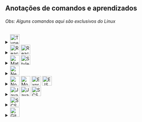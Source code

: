 ## Anotações de comandos e aprendizados

###### Obs: Alguns comandos aqui são exclusivos do Linux

<details><summary><a href="#"><img src="https://img.shields.io/badge/typescript-%23007ACC.svg?style=for-the-badge&logo=typescript&logoColor=white" alt="TypeScript" style="height: 30px;"></a></summary>
<br />

- Anotações

</details>

<details><summary><a href="#"><img src="https://img.shields.io/badge/React-08081d.svg?style=for-the-badge&logo=react&logoColor=%2361DAFB" alt="React" style="height: 30px;"></a> <a href="#"><img src="https://img.shields.io/badge/React_Router-CA4245?style=for-the-badge&logo=react-router&logoColor=white" alt="React Router" style="height: 30px;"></a></summary>
<br />

- No React para iniciar um projeto é `npx create-react-app nome-do-projeto`
- Um **component** React é uma função Javascript que retorna HTML (JSX)
  - Pra vias de organização, **component** é somente algo que recebe uma informação e exibe na tela. Não é algo que gerencia um determinado estado da minha aplicação.
  - Uma organização comum de pastas: `components` `pages` `partials` `templates`
- Componentes React são em UpperCase. Estrutura básica de um component React:

  ```Javascript
  import React from 'react' // importando o React, ele é uma lib, não framework

  // A função com o nome do arquivo, retornando HTML
  function App() {
    return (
    <div>
      <h1>Hello World</h1>
    </div>
    )
  }

  export default App // habilitando para importação
  ```

- Depois só importar e usar o component como tag: `<App />`
  - Se esse component for ter filhos, colocar assim: `<App> Conteúdo </App>`
- No retorno sempre tem que ter um elemento pai. Se não tem pai, pode usar o React fragment: `<></>`
- Com **props** é possível passar propriedades personalizadas, por parâmetros de função nas tags HTML pro JSX.
  - É preciso desestruturar porque ele vem como um objeto no parâmetro da função
  - Se quiser pegar o filho de um component, no _props_ tem a propriedade `children`
- Comandos como o `innerHTML` não funcionam, porque o JSX retorna um objeto JS, não HTML. Nesse caso tem que usar o `appendChild()`
- O React não renderiza na página o código HTML, já que ele está em JSX. Isso prejudica o SEO do site, o Google não vai achar nada. Pra isso serve o framework NextJS, que é um framework para React, para fazer a renderização estática e pelo lado do servidor.
- O `class` do HTML, no JSX é `className`
- O _css_ tem que ser um arquivo pra cada component, e também em UpperCase
- Quando está usando o `export const` (não o `export default`) na hora do _import_ tem que ser entre `{}`
- **useState**: quando você quer alterar o estado (_state_) de um component, precisa utilizar o useState.
  1. Importe ele junto com o React `{ useState }`
  2. `const [initialValue, setNewValue] = useState(estado inicial)` o primeiro parâmetro é a variável de valor inicial, que será utilizada como estado inicial no começo da aplicação. O segundo parâmetro é a variável do novo valor/estado, que vai fazer as atualizações. (Ambas variáveis são `const`). Dentro do `useState()` fica o valor inicial, que vai entrar no `initialValue`.
  3. Dentro do `handler` ou `listener` você coloca o `setNewValue(newValue)`. A variável `newValue` é só pra legebilidade, você poderia colocar o nome valor, ou a lógica diretamente aí.
- **useEffect**:

  - Recebe dois parâmetros. No exemplo de código, toda vez que a variável `count` tem o _state_ alterado, executa o `useEffect` que altera o `title` da página pro `count`.
  - **Obs**: o `useEffect` tem um `return` opcional. Ele serve pra dizer o que fazer quando o _component_ for "desmontado", quando ele deixar de existir

  1. Uma função de callback que executa o que você quer
  2. Um array de depedências. Se estiver vazio, então só executa uma vez. Se tiver uma variável, executa toda vez que a depência é alterada. Por ser um array, pode colocar múltiplas dependências.

  ```Javascript
  useEffect(() => {
    document.title = count

    return () => document.title = 'React App'
  }, [count])
  ```

- **React Router** é uma biblioteca que cuida das rotas/navegação, em aplicações React. Instalação `npm install react-router-dom`. Estrutura básica da declaração das rotas:

  ```Javascript
  // importando os component necessários
  import { BrowserRouter as Router, Route, Switch } from 'react-router-dom'

  <Router>
    <Switch>
      <Route exact path="/">
        <Home />
      </Route>
      <Route exact path="/about">
        <About />
      </Route>
      <Route exact path="/contact">
        <Contact />
      </Route>
    </Switch>
  </Router>
  ```

  - Tem que colocar duas configurações no index.html: `<meta name="viewport" content="initial-scale=1, width=device-width" />` e `<link rel="stylesheet" href="https://fonts.googleapis.com/css?family=Roboto:300,400,500,700&display=swap" />`
  - Na página onde ficará o menu de navegação:

  ```Javascript
  // importando os componentes necessários
  import { Link } from 'react-router-dom'

  <ul>
  // Repare que não se usa "a href" e sim "Link to"
    <li><Link to="/">Home</Link></li>
    <li><Link to="/users">Usuários</Link></li>
  </ul>
  ```

  - **Obs:** uma coisa bem legal é que o component **Link to** não vai até o servidor buscar a página, tanto que a página nem recarrega. É como se ele "escondesse" a página atual, e mostrasse a nova. Ao contrário do `a href` que manda a requisição pro server e retorna pro client. Com o **`Link to`** tudo acontecesse do lado do próprio client.
    E se você estpa se perguntando "mas as rotas não são feitas no backend com o **Node**?" Primeiro que se não tiver back, isso já nem importa. Segundo que no caso da estrutura de nossos projetos, sempre faremos a **API-Restful** separada do front, fazendo requisições pelo frontend da aplicação. Então nesse caso as rotas podem perfeitamente serem feitas no frontend, mesmo existindo backend.

- Uma lib para upload de images/arquivos (no front) muito usada é a [React Dropzone](https://react-dropzone.js.org/)
  - Para instalar `npm i --save react-dropzone`. Importando o **hook** `import { useDropzone } from 'react-dropzone'`
  ```Javascript
  const [files, setFiles] = usestate([])

  const { getRootProps, getInputProps } = useDropzone({
    accept: 'image/*', // tipo de arquivo permitido e extensões
    onDrop: (acceptedFile) => {
      const newFiles = acceptedFile.map(file => {
        return Object.assign(file, {
          preview: URL.createObjectURL(file) // criando link pro preview dos files
        })
      })
  
      setFiles([ // adiciona as imagens já existentes no objeto com as novas
      ...files,
      ...newFiles,
      ])
   
    }
  
  })
  ```
  - Depois vai no box/div que vai aceitar a **dropzone** e insira um objeto com um array de props (para a lib fazer o controle). Ex: 
  ```HTML
  <Box className={classes.dropzone} {...getRootProps () }>
    <input {...getInputProps()} />
  </Box>
  ```
  - Para fazer uma feature de **remover imagem**, coloque um handle no botão/icone, levando como parâmetro o `file.name`:
  ```Javascript
  const handleRemoveFile = fileName {
    const newFileState = files.filter(file => file.name !== fileName)
    setFiles(newFileState)
  }
  ```
- Uma lib para carrossel de imagens muito utilizada é a [React MUI Carousel](https://www.npmjs.com/package/react-material-ui-carousel)
  - Para instalar `npm install react-material-ui-carousel --save`
    - Ela depende das libs `@mui/material` `@mui/icons-material` `@mui/styles`
  - Import `import Carousel from 'react-material-ui-carousel'`
  - O uso é bem fácil, a documentação é ótima e tranquila
</details>

<details><summary><a href="#"><img src="https://img.shields.io/badge/Material.UI-%230081CB.svg?style=for-the-badge&logo=mui&logoColor=white" alt="Material UI" style="height: 30px;"></a> <a href="#"><img src="https://img.shields.io/badge/styled--components-DB7093?style=for-the-badge&logo=styled-components&logoColor=white" alt="Styled Components" style="height: 30px;">
</a></summary><br />

  - **Material.UI** é uma biblioteca com components prontos e estilizados, para aplicações React, baseado no tema _Material_ da _Google_. Link: [mui.com/pt/components/](https://mui.com/pt/components/)
  - Instalação `npm install @mui/material @mui/icons-material @mui/styles @emotion/react @emotion/styled`
  - A biblioteca `icons-material` não permite desestruturação
- **Estudar bastante as props de cada component**
- **useStyles**: para aplicar CSS dentro do JS 🤯🤯🤯 Se o CSS for grande, normalmente se cria uma **pasta** pra cada component que será estilizado, com um arquivo pro component e outro pro estilo dele, ex: `Header/Header.js` e `Header/Header.style.js`

  - No arquivo do **component style**:

  ```Javascript
  import { makeStyles } from '@mui/styles'

  const useStyles = makeStyles(() => ({
    // declarando os filhos como objetos vazios no começo
    span: {}, 
    word1: {},
    word2: {},

    phrase: {
      fontWeight: 'bold', // se a propriedade CSS tive traço - colocar em camelCase

      '&:hover': { // bem parecido com o SCSS, mas com aspas
        color: 'green'
      },

      '& span': { // como é um elemento, não precisa do cifrão $
        color: 'blue'
      },

      '& $word2': { // como é uma classe, precisa do cifrão $
        color: 'red'
      },

      '&:hover $word1, &:hover $word2': { // aplicando pra múltiplos elementos
        color: 'yellow'
      }
    }
  }))

  export default useStyles
  ```

  - No arquivo do component:

  ```Javascript
  import useStyles from './Header.style'

  const Header = () => {
    const classes = useStyles()

    return (
      // e dentro do componente colocar "className={classes.title}"
    )
  }
  ```

- Quando for colocar seletores como o `hover` ou outros, podefazer igual no **SCSS**, só que tem que colocar entre aspas
  - E no caso de elementos filhos além das aspas, tem que declarar o filho como um objeto vazio **{}** no começo do **useStyles**, e se for uma classe tem que colocar um cifrão **$** antes do nome da classe, se não ele vai achar que é um elemento.
- Em alguns components, tipo o **Grid** ou **Container**, etc, você pode usar como **props** propriedades de responsividade de forma bem simples:
  - **XS**: extra small (até 576px)
  - **SM**: small (até 768px)
  - **MD**: medium (até 992px)
  - **LG**: large (até 1200px)
  - **XL**: extra large (até 1400px)
  - **XXL**: extra extra large (maior que 1400px)
- No **Grid** você consegue passar também propriedades de **flex** como **props**
- Para fazer o **`@media query`** (responsividade), tem o `theme.breakpoints` no hook **useStyles**. **Obs:** tem que colocar em ordem por tamanho do maior pro menor, se não vai bugar. Um exemplo de uso:
  ```Javascript
  import { makeStyles } from '@mui/styles'

  const useStyles = makeStyles((theme) => ({ // pegando o theme
    cards: {
      display: 'grid',
      gridTemplateColumns: '1fr 1fr 1fr',
      gap: 30
    },

    [theme.breakpoints.down(1100)] : { // pode colocar um número se não quiser usar as props de medida
      cards: {
        gridTemplateColumns: '1fr 1fr',
      } 
    },

    [theme.breakpoints.down('xs')] : {
      cards: {
        gridTemplateColumns: '1fr',
      } 
    }
    
  }))

  export default useStyles
  ```
  - Para fazer o `@media query` na **prop sx**é bem parecido com o CSS normal: 
  ```Javascript
  <Container
    sx={{
      width: '50%',

      '@media screen and (max-width: 768px)': {
        width: '90%',
      },

    }}
  /> 
  ```
  - Lembrando que um dos princípios no React é a **modularização**, então não é uma boa ideia fazer um arquivo style JS com a responsividade de toda aplicação
- É uma **boa prática** organizar o código na seguinte ordem: definições de hooks, depois states, e por fim os Handle.
- Quando está colocando o `color` nas props de Typography, tem que ser `textPrimary` ao invés de `primary`
- **CSS module**: uma maneira alternativa de fazer o CSS no React. Basicamente todo arquivo de CSS terá um `.module` antes de `.css` e no arquivo JS o import será assim: `import style from './Algo.module.css'`. E na hora de definir o _className_ será um objeto: `className={style.classe}`
- **Styled Components**: traduzindo **Componentes estilizados**. É simplesmente isso hahahaha Você faz o CSS dentro do JS, no mesmo arquivo do component. 
  - Para aplicações **React**: rodar no terminal `npm install --save styled-components`. 
  - Para aplicações **Next:** em aplicações Next para que ocorra de fato o SSR, você tem que criar o projeto com todas configs necessárias: `npx create-next-app --example with-styled-components my-app`
    - Ele vai trazer todas configs necessárias, pois sem elas sua aplicação vai trazer do server a página sem estilos e só vai estilizar quando estiver no lado do client, perdendo todo sentido do SSR do Next. 
  - No arquivo do component você importa assim `import styled from 'styled-components'`. 
  - Depois cria uma `const` com o nome do componente que será estilizado (components sempre em letra maiúscula), ex abaixo, e usa o componente normalmentecomo tag, podendo abrir, passar props, usar propriedades do próprio elemento HTML, etc.

  ```Javascript
  const Square = styled.div`
    width: 200px;
    height: 200px;
    background-color: violet;
  `

  <Square>
    <span>teste</span>
  </Square>
  ```
  - Se quiser importar alguma config do theme em alguma propriedade CSS, puxa assim `${props => props.theme.colors.primary}`

</details>
  
<details><summary><a href="#"><img src="https://img.shields.io/badge/Next-black?style=for-the-badge&logo=next.js&logoColor=white" alt="Next" style="height: 30px;"></a></summary>
<br />

- No Next para iniciar um projeto é `npx create-next-app nome-do-projeto`
- Ele fazer o SSR (server side rendering - renderização do lado do servidor). Lembra que no React a indexação fica prejudicada porque ele não renderiza todo HTML pro client? O Next resolve isso!
- Todos componentes, páginas, partials , templates, que fizer no Next continuam sendo feitos em React.
- O Next faz sozinho o **sistema de rotas** \*-\* Ele aproveita a pasta **pages** e roteia os arquivos pelos nomes.
  - Se você quiser fazer subníveis, é só criar uma pasta com o nome da página de nível 1 e um arquivo `index.js` pra página. Aí a página de nível 2 ao lado, mas com o nome da página correspondente. Ex: `products/index.js` e `products/glasses.js`
  - No componente que terá os links você tem que usar o componente próprio do Next para links:
    - Importando: `import Link from 'next/link'`
    - Usando: `<Link href="/products"> <a> Todos produtos </a> </Link>` ou `<Link href="/products/glasses"> <a>Óculos </a> </Link>`
      - Caso você não queria usar um `<a>` como link e sim outro elemento tipo um botão, ou até um component do MUI, tem que colocar a prop **`passHref`** dentro do `<Link>`. Ex: `<Link href="/login" passHref> <Button> Login </Button> </Link>`
  - O título dos arquivos tem que ser tudo minúsculo
- **Rotas dinâmicas:** se você colocar o nome do arquivo entre `[ ]` você pode usar o hook **useRouter** que permite a url receber uma query diferente do nome dela. Continuando do exemplo acima, a página de _óculos_ além de receber na url _glasses_, pode receber um **id** tipo 13579, ficando `localhost/products/13579`. Isso vindo numa estrutura **chave: [valor]**, ex `glasses: ['glasses']`. Para habilitar você roda `import { useRouter } from 'next/router'`, depois para acessar `router.query.glasses`.
  - Também é possível habilitar para receber depois da barra, fazendo um **spread** no nome do arquivo, no começo, dentro do `[ ]`. Ficaria `localhost/products/glasses/13579`
- Você pode customizar o arquivo **`_app.js`**, se quiser adicionar um Template Global por exemplo, ou components globais (um menu por exemplo). Também dá pra customizar o arquivo **`_document.js`**, adicionando coias que faltam no html, por exemplo tags na _Head_, tags de _meta_, tags de _script_, etc.
- Na pasta **`src`** colocaremos: *theme*, *components*, *contexts*, *utils/helpers*, *templates*, *controllers*, *models*, etc.
- O Next.js pode servir arquivos estáticos, como imagens, na pasta **public** no diretório raiz. Arquivos dentro de *public* podem ser referenciados pelo seu código a partir da URL base (/). Por exemplo, se você adicionar uma imagem a `public/logo.png`, o código a seguir acessará a imagem `<Image src="/logo.png" alt="logo" width="64" height="64" />`

</details>

<details><summary><a href="#"><img src="https://img.shields.io/badge/Node-1c562b?style=for-the-badge&logo=node.js&logoColor=white" alt="Node" style="height: 30px;"></a> <a href="#"><img src="https://img.shields.io/badge/MongoDB-%23107C10.svg?style=for-the-badge&logo=mongodb&logoColor=white" alt="MongoDB" style="height: 30px;"></a> <a href="#"><img src="https://img.shields.io/badge/Express-000000.svg?style=for-the-badge&logo=express&logoColor=whit" alt="Express" style="height: 30px;"></a> <a href="#"><img src="https://img.shields.io/badge/<‰%20EJS-a91e50.svg?style=for-the-badge&logoColor=white" alt="EJS" style="height: 30px;"></a></summary>
<br />

- **Instalação** do NodeJS. Primeiro verifique se você possui o **[curl](https://curl.se/)** instalado rodando no terminal o comando: `curl --version`
  - Caso ele retorne a versão, pode pular para o próximo passo. 
  - Caso não, basta rodar o comando: `sudo apt install curl`
  - Usando NodeSource:
    - Com o **curl** instalado, execute o comando de instalação da versão LTS mais recente disponível: `curl -fsSL https://deb.nodesource.com/setup_lts.x | sudo -E bash -
sudo apt-get install -y nodejs`
  - Usando NVM:
    - Com o **curl** instalado, execute o comando `curl -o- https://raw.githubusercontent.com/nvm-sh/nvm/v0.39.1/install.sh | bash`
    - `source ~/.profile`
    - Mostrar todas as versões disponíveis: `nvm ls-remote`
    - Por motivos de estabilidade baixe a versão LTS mais atual: `nvm install --lts`
  - Feche o terminal e abra novamente para as alterações fazerem efeito.      
  - Para verificar se o **Node** e **NPM** estão instalados rode `node -v` e `npm -v`
- `npm init -y` pra iniciar um projeto
- `npm i {package}` pra baixar um pacote, exemplo o _Express_ `npm i express`
  - Se passar no final o parâmetro `-D` você está dizendo pro npm que essa depedência não é crucial, a aplicação funciona sem ela, é só pra fim de **desenvolvimento**.
- Sempre colocar no arquivo _.gitignore_ a pasta _node_modules_
- `npm uninstall {package}` pra deletar um pacote
- Quando você clonar um repositório, para que todos pacotes do NodeJS funcione, rode no terminal `npm i`
- Use o _Nodemon_ pra não precisar toda hora atualizar o server manualmente.
  - Instalando `npm i nodemon -D`, já que é só pra fim de nos ajudar no desenvolvimento.
  - No package.json em _main_ aponte pro arquivo do servidor; e em _scripts_, adicione `"dev": "nodemon ."`
  - No terminal rode `npm run dev` (dev se refere ao script adicione alteriormente).
- `require` pra importar uma função de outro arquivo (o qual precisa do `module.exports = {função}`)
  - Se for passar mais de uma função, melhor criar um objeto com várias funções
- `ctrl + c` pra parar o servidor
- Com **ExpressJS** você escreve menos código do que com NodeJS puro, é mais enxuto e escalável
- Nem sempre sabemos em que porta a aplicação está rodando, então guardamos numa constante a porta, indepedente de qual seja: `const port = process.env.PORT || 8080`
- O Express/Node é meio burrinho praa char o caminho de um diretório, então você precisa utiliza a lib _path_
- Por padrão **forms** utilizam o método Get.

  - O atributo _name_ no **form** é o que dá nome as propriedades usadas na requisição
    <br />

- **Arquitetura de Projeto**: cada arquivo/pasta tem que ter seu papel bem definido. Isso ajuda a não ficar com arquivos com centenas ou milhares de linhas, também economiza tempo quando for fazer manutenção, por já saber onde cada coisa está. Deixar tudo separadinho, de acordo com sua "responsabilidade": rotas, models, views, controllers, etc.
- Padrão **MVC** (model - dados, view - visualização, controller - gerenciador dos dados)
- É uma convenção ter uma pasta public, para imagens, styles, scripts front, etc, coisas que podem ser públicas e que _não vão mudar com muita frequência_.
- EJS é uma engine de visualização, com ele conseguimos de uma maneira fácil e simples transportar dados do back-end para o front-end, basicamente conseguimos utilizar códigos em javascript no html de nossas páginas.
- `<%- include('{partial}') %>` pra inserir uma partial `<% {código} %>` pra inserir código `<%= {variável} %>` pra inserir um valor
  - Esse valor antes tem que ser enviado pela rota dentro do render
  - Se esse valor o JS tiver HTML dentro, você precisa fechar o EJS antes de começar o HTML, e abrir de novo quando começar o JS de novo
- Para tornar um parâmetro opcional na rota coloque `?`, exemplo: `router.get('/products/:id?', ProductsController.get)`. - Nesse tipo de parâmetro se usa o `req.params` - Na QueryString `?id=123` se usa o `req.query` no GET - No POST se usa o `req.body`
  <br />

- API - Restful

  - O **Server API** fica responsável apenas por fornecer dados (em JSON) quando o usuário fazer a requisição, não em entregar os arquivos static, que já são entregues no começo (HTML, CSS e Javascript)
    - O Servidor se torna mais independente, você pode ter quantas aplicações client quiser se conectando com o servdiro.
  - **Rest** é um padrão de comunicação, pois ambas aplicações utilizando o server precisam falar a mesma língua
    1. **Client- Server**: client side e server side totalmente independentes
    2. **Stateless**: cada requisição que o client fizer pro server, tem que conter todas informações/recursos necessários para que o servidor entenda e consiga entregar a resposta.
    3. **Cacheable**: cada requisição que o client fizer, o server tem que ser explícito e responder se ele pode ou não cachear aquela informação (guardar no cache a informação)
    4. **Layered System**: sistema de camadas. Temos que ter endpoints (rotas) para se comunicar com o server. Garante também que o usuário não precise entender o quão complexo foi para que a requisição fosse atendida.
  - **Restful** é a aplicação completa de todos padrões Rest.
  - **Verbos HTTP** (métodos):
    1. **GET**: obter dados
    2. **POST**: enviar dados (visão do client) | receber dados (visão do server)
    3. **PUT**: atualizar dados
    4. **DELETE**: remover dados
  - **CORS**: é o mecanismo que gerencia se outros domínios, fora do domínio ao qual pertence o recurso (ex: API), podem fazer requisições.

    - `app.use(cors())` habilita pra qualquer domínio (tipo API's públicas)
    - Pra habilitar um domínio específico `app.use(cors({origin: 'http://127.0.0.1:5500'}))`
    - Mas se quiser vários em específico é assim:

      ```javascript
      const allowedOrigins = ['http://127.0.0.1:5500', 'http://localhost:5500']

      app.use(
        cors({
          origin: function (origin, callback) {
            let allowed = true

            // permitir requests sem origem (tipo mobile apps e curl)
            if (!origin) allowed = true

            if (!allowedOrigins.includes(origin)) allowed = false

            callback(null, allowed)
          },
        })
      )
      ```

</details>

<details><summary><a href="#"><img src="https://img.shields.io/badge/JavaScript-29334C.svg?style=for-the-badge&logo=javascript&logoColor=%23F7DF1E" alt="Javascript" style="height: 30px;"></a> <a href="#"><img src="https://img.shields.io/badge/CSS-%231572B6.svg?style=for-the-badge&logo=css3&logoColor=white" alt="JavasCSScript" style="height: 30px;"></a> <a href="#"><img src="https://img.shields.io/badge/SCSS-f6538c.svg?style=for-the-badge&logo=SASS&logoColor=white" alt="SCSS" style="height: 30px;"></a></summary>
<br />

- Javascript:

  - `document.querySelector('ELEMENTO/ID/CLASS')` para elementos individuais
  - `document.querySelectorAll('ELEMENTO/ID/CLASS')` para elementos múltiplos
    - Usar o `foreach` quando for iterar
  - Pra capturar eventos `addEventListener('click', () => { COMANDOS })`
    - Outros eventos comuns: `mousemove`, `mouseout`, `mouseenter`, `mouseleave`
  - Para alterar uma classe `ELEMENTO.classList.contains('CLASS') ? ELEMENTO.classList.remove('CLASS') : ELEMENTO.classList.add('CLASS')`
  - Usar `$` nas variáveis que "puxam" HTML
  - Sempre que possível colocar `const` ao invés de `let`
  - Checar o _false_ primeiro no condicional
  - Funcionamento de um **foreach**:

  ```
  ELEMENTOS.forEach((e, index) =>
    e.innerHTML = `Número ${index+1}`
  )
  ```

  - Checar o _false_ primeiro no condicional
  - **this** pro primeiro escopo anterior, mais que isso tem que dar a volta
  - Onde tem **await** tem **async**. E quando usar uma função que tem async/await, tem que transformar o código que está chamando também em **await** **async**

- CSS:
  - Parentescos:
    - **`>`** diz que a regra tem que ser aplicada somente aos filhos da classe
    - **`+`** aplica a regra pro primeiro irmão direto
    - **`~`** aplica a regra pra todos irmãos diretos
  - Quando usar o `display: inline-block;`? quando precisa que fique na mesma (igual o inline) mas precisa acessar as propriedades height e width
  - `position: absolute;` é relativo ao body, se quiser que ele seja relativo ao pai, tem que colocar `position: relative;` no pai dele
  - `:root` é normalmente usado para se guardar variáveis
  - Variáveis são declaradas assim `--variavel-etc: #fff;` e usadas assim `color: var(--variavel-etc);`
    - Alguns padrões: `--color/background/font-primary` `--color/background/font-secondary`
  - `*` aplicador universal, aplica as propriedades em tudo que conseguir
    - Alguns padrões: `box-sizing: border-box;`, `margin: 0;`, `padding: 0;`, `font-family: sans-serif;`
  - `box-sizing: border-box;` significa que todas box não vão extrapolar o box-model ![Box Model](./img/box-model.png)
  - Para importar um arquivo, fonte, etc `@import url('inserir aqui');`
  - [CSS Gradient](https://cssgradient.io/)
  - Efeitos de "sumir":
    - `display: none;` faz o elemento desaparecer e desocupa o espaço dele
    - `visibility: hidden;` faz o elemento desaparecer e mantêm o espaço dele
    - `opacity: 0;` faz o elemento ficar transparente e mantêm o espaço dele
  - Aquele **menu hambúrguer** é "empurrado" atráves do **position** ou **margin**. Não se usa muito `display: block` porque esse não permite efeito de transition, fica "seco"
    - Também se usa `overflow-x: hidden;` pra esconder esse menu que está "empurrado"
  - `transition: all 300ms ease;` `transition: background-color 300ms ease;`
  - Criar animação exemplo:
  ```
  @keyframes animação {
    0% {
      transform: rotateX(0deg);
    }
    100% {
      transform: rotateX(-90deg);
    }
  }
  ```
  - Usar a animação `animation: animação 300ms ease`
  - Pra adicionar conteúdo em um elemento através do css `content: '';`
  - Responsividade exemplo
  ```
  @media (max-width: 550px) {
    .gallery.active div {
      width: 90%;
    }
    .seasons button {
      margin: 5px 10px;
    }
  }
  ```
  - O Flex é aplicado na box pai ![Flex](./img/flex.png)
  - [Flexbox Froggy](https://flexboxfroggy.com/)
  - [Flexbox Defense](http://www.flexboxdefense.com/)
  - `align-items:` alinha na vertical. Só funciona com o `flex-direction: row;` que é o padrão do direction
  - Quando o flex direction é `column`, o _justify-content_ muda para a vertical e o _align-items_ para a horizontal
  - Para alinhar um elemento individual em uma ordem específica na horizontal, use a propriedade `order`. Por padrão começa em zero e também aceita negativo
    - Na vertical use o `align-self`, lembrando da regra do _flex-direction_
  - `align-content:` alinha quando você tem o wrap, lembrando da regra do _flex-direction_

</details>

<details><summary><a href="#"><img src="https://img.shields.io/badge/VS%20Code-0078d7.svg?style=for-the-badge&logo=visual-studio-code&logoColor=white" alt="SCSS" style="height: 30px;"></a></summary>
<br />
  
  - Para instalar a fonte FiraCode, no terminal rode: `sudo apt update && sudo apt install fonts-firacode`
  - Extensões usadas no momento: 
    - vscode-styled-components
    - prettier
    - material icon theme
    - markdown preview enhanced
    - live server
    - live sass compiler Glenn
    - ESLint
    - Ayu theme
    - auto rename tag
  
```json
{
  "workbench.iconTheme": "material-icon-theme",
  "workbench.colorTheme": "Ayu Dark Bordered",
  "editor.fontFamily": "Fira Code",
  "editor.fontSize": 14,
  "editor.fontLigatures": true,
  "window.zoomLevel": 1,
  "editor.bracketPairColorization.enabled": true,
  "editor.guides.bracketPairs": true,
  "editor.guides.bracketPairsHorizontal": true,
  "editor.guides.highlightActiveBracketPair": true,
  "workbench.colorCustomizations": {
    "editorBracketHighlight.foreground1": "#e6a939",
    "editorBracketHighlight.foreground2": "#24a4e6",
    "editorBracketHighlight.foreground3": "#bb80b3",
    "editorBracketHighlight.foreground4": "#b7e86d"
  },
  "editor.minimap.enabled": false,
  "workbench.startupEditor": "none",
  "workbench.editor.labelFormat": "short",
  "breadcrumbs.enabled": false,
  "editor.defaultFormatter": "esbenp.prettier-vscode",
  "prettier.printWidth": 100,
  "prettier.semi": false,
  "prettier.singleQuote": true,
  "editor.tabSize": 2,
  "editor.wordWrap": "on",
  "liveServer.settings.donotShowInfoMsg": true
}
```

</details>

<details><summary><a href="#"><img src="https://img.shields.io/badge/GIT-%23F05033.svg?style=for-the-badge&logo=git&logoColor=white" alt="Git" style="height: 30px"></a></summary>
<br />
  <details><summary><strong>Sincronizando repo local com o remoto</strong></summary>

- Se você não tem a chave SSH configurada, é bem tranquilo, só seguir esses comandos (_só faça isso se a máquina for sua, já que a chave SSH fica salva no sistema_):

  - **`ssh-keygen -t ed25519 -C "SEU-EMAIL"`**
  - Aperte _ENTER_ nas próximas 3 perguntas
  - **`eval "$(ssh-agent -s)"`**
  - **`ssh-add ~/.ssh/id_ed25519`**
  - **`cat ~/.ssh/id_ed25519.pub`**
  - Copie o resultado do comando anterior, que apareceu no terminal. Essa é a sua chave SSH.
  - Vá até [essa](https://github.com/settings/keys) página, clique em _New SSH key_, coloque o título que quiser, e no campo _key_ cole a sua chave. Clique em _Add SSH Key_, e pronto, sua máquina está com a chave SSH configurada.

- Configure globalmente seu user com os repos. Em qualquer lugar rode no terminal: **`git config --global user.name "SEU-USERNAME"`** e **`git config --global user.email "SEU-EMAIL"`**

- Existem duas formas pra prosseguir:

  - Se você criou o repositório no próprio Github, ou está sincronizando de lá. Entre na pasta onde vai guardar os repositórios e no terminal rode:
    **`git clone git@github.com:SeuUser/NomeDoRepo.git`**
    **`cd NomeDoRepo`**
    **Crie ou edite algum arquivo**
    **`git add .`**
    **`git commit -m "Init"`**
    **`git push -u origin main`**

  - Se você criou a pasta no PC e quer sincronizar com o Github. Crie no Github um repositório, vazio mesmo, com o mesmo nome do repo do PC. Entre na pasta do repo e no terminal rode:
    **`git init`**
    **`git remote add origin git@github.com:SeuUser/NomeDoRepo.git`**
    **`git add .`**
    **`git commit -m "Init"`**
    **`git push -u origin main`**

  - (sempre que mudar algo como username ou nome do repo, na sua máquina entre na pasta .git de cada repo e faça as alterações no arquivo config)

  </details>

  - Ciclo de vida dos arquivos:
    - **Untracked:** estados em que todos arquivos iniciam. Quando não está rastreado, sincronizado no repo local, no Git.
    - **Tracked:** quando o arquivo está rastreado pelo Git, está sob o controle de versionamento.
    - **Modified:** quando modifica um arquivo já rastreado. O Git te avisa que precisa atualizar o rastreamento.
    - **Staged:** quando o arquivo está pronto pro commit.
   
    <br />

  - Comandos Básicos:
    - **`history -c`** --> Apagar histórico do terminal git/linux.
      - Apagar de forma mais completa: **`cat /dev/null > ~/.bash_history && history -c`**
    - **`git init`** --> Inicializar um repositório.
    - **`git status`** --> Checar o estado dos arquivos do repo.
    - **`.gitignore`** --> Bem auto explicativo, é um arquivo em que você coloca arquivos/diretórios/etc, que você quer que o git ignore. Normalmente usado pra banco de dados, lógica de negócios, autenticações, etc.
      - Para arquivos, coloque o arquivo e extensão, exemplo **`video.mp4`** **`db.sqlite`** etc
      - Para ignorar vários arquivos com a mesma extensão, use **\*** e a extensão, exemplo **`*.sqlite3`**
      - Para diretórios, coloque **\*\*** e o nome do diretório, exemplo **`**videos`** **`**database`**
    - **`git config user.name ""`** --> configurar seu nome de usuário.
    - **`git config user.email ""`** --> configurar email do usuário.
      - Se estiver numa máquina pessoal, de uso exclusivo, utilize **`--global`** depois do **`config`** para que todos projetos comecem com essa configuração padrão.
    - **`git add`** seguido do nome e extensão do arquivo, para adicionar arquivos ao monitoramento do git. **Também** é usado quando você modifica um arquivo.
    - **`git add .`** --> diz pro git tanto pra adicionar arquivos novos pro monitoramento, quanto pra monitorar os modificados.
    - **`git mv arquivo1.extensao arquivo2.extensao`** --> renomeia arquivos. Serve pra diretórios também. Certifique-se de estar no dir correto, e usar \*\*`git mv ./pasta1/ ./pasta2/`
      - Por que fazer isso pelo git e não pelo terminal normal? Porque você terá adicionar/trackear novamente o arquivo. Renomeando pelo próprio git, o arquivo continua trackeado, pronto pro commit.
    - **`git rm arquivo.extensao`** --> deletar arquivo. **`git rm -rf pasta/`** --> deletar diretório
      - Mas preste atenção, só pode excluir um diretório ou arquivo que já esteja sendo tracked pelo Git, do contrário vai dar erro, pois pra ele "não existe". Ah, e diretórios vazios não são sequer enxergados pelo Git, ele nem dá algum aviso. E portanto não dá pra remover, são untracked.
    - **`git diff`** vem de difference, mostra as diferenças de um estado pro outro, de um commit pro que virá. - Você tem que adicionar algo amais, exemplo **`git diff --staged`** para verificar diferença do anterior pro atual. - **`git diff hash`** --> verificar a diferença com um commit especifico. - **`git diff hash..hash`** para ver a diferença de um commit **até** o outro.
      <br />

  - Commit:

    - Um commit é tipo um snapshot do arquivo/algoritmo que está desenvolvendo. É um "okay" pro repo local e informa que o arquivo está pronto para ir pro repo remoto.
      - **`git commit -m ""`** onde **-m** significa a mensagem que aparecerá no commit.
    - Sempre que você fizer um commit, irá gerar um hash id, um identificador, exemplo **`[main 9da4dd5]`**
    - Quando esquecer de mandar certas mudanças pro mesmo commit, ou esquecer arquivos, etc, **antes do push**, você pode usar **`git commit --amend -m "mensagem"`** para fazer essas adições ao último commit.
    - Quando você adiciona um arquivo, deixa ele tracked, mas se arrepende, quer remover do track do Git, **`git restore --staged <file>`**
      <br />

  - Log/Histórico:

    - **`git log`** mostra o log de commits, autor, email, timestamp e hash.
      - Quando tem muitos commits, ele reduz a visão no terminal.
      - Você pode usar **`/`** e digitar conteúdo da mensagem do commit para procurar. **`b`** para voltar. **`q`** para sair.
      - (se você quiser fazer com que ele pare de reduzir o log, use **`git config core.pager cat`**
      - (se quiser que volte ao normal, use **`git config core.pager less`**
      - (Lembrando que são configs locais, se quiser de forma global utilize **`--global`** depois do **`config`**)
    - Você pode usar **-** e um número, para informar os últimos commits que quer ver, Ex: **`git log -2`**
    - **`git log --oneline`** mostra as informações de forma reduzida, o hash e mensagem. Inclusive pode combinar isso com o de cima.
    - Você pode procurar por datas, exemplo: **`git log --before="2020-12-13" | git log --after="2020-12-10" | git log --after="2020-12-01" --before="2020-12-12" | git log --since="7 days ago"` |** (Lembrando que também pode mesclar com o ante anterior).
    - Pode pesquisar pelo autor do commit **`git log --author="Gustavo"`**
      <br />

  - Checkout

    - Através do hash id, conseguimos desafazer mudanças. Lembre-se que um commit é um snapshot, uma foto do projeto, você pode entrar naquela foto e voltar pro momento, igual Life is Strange 1 hahahaha.
    - **`git checkout`** e o hash id, exemplo **`0e1b5fa`**
    - Se você só quiser checar algo e voltar pro futuro, ou se arrepender, pode usar **`git checkout main`**
    - Quando se arrepender de uma mudança em um arquivo, tiver feito merda, **antes dele estar add, monitorado**, pode usar **`git checkout <file>`** que o arquivo voltará ao estado do último commit feito.
    - Pra fazer isso com todo projeto: **`git reset HEAD --hard`**
    - Para fazer isso, depois de ter commitado, (você irá voltar todo projeto pro último commit) **`git reset HEAD^ --hard`**
    - Para voltar todos arquivos pro estado original, do último commit, antes de estarem tracked, **`git checkout -- .`**
    - Para fazer isso com apenas um arquivo **`git checkout -- <filename>`**
    - Para fazer isso depois do arquivos estarem tracked: **`git checkout HEAD -- .`**
    - Para fazer isso com apenas um arquivo **`git checkout HEAD -- <filename>`**
      <br />

  - Revert e Reset

    - **Revert**: não desfaz um commit, ele reverte o que foi feito e criando um novo commit. Reverte. **`git revert <HashDoCommit>`**
      - Não esqueça de dar o **push** pro commit ir pro bare.
    - **Reset:** remove commits. **`git reset HEAD~1`** - **`git push -f -u origin main`**
      <br />

  - Branchs

    - Quando você cria um projeto no git, você tem seu **branch main**, que seria o **tronco** da árvore. É perigoso ficar commitando no tronco, pois se fizer algo errado, vai estragar toda árvore. Por isso você tem o conceito de **branchs secundárias**, que seriam os **galhos**, as **ramificações**. Então você está lá desenvolvendo certa **feature** do projeto, se ela der errado, você simplesmente joga o galho fora, corta ele. Mas se der certo, você faz um **merge**, **junta** o galho ao tronco, junta a branch secundária com a feature para a branch main.
    - **`git branch`** retorna quantas branchs existem e em qual branch você está (em verde e com um asterisco \*)
    - Para criar uma branch é bem simples **`git branch NomeDaBranch`**
    - Alternar entre branchs --> **`git checkout NomeDaBranch`**
      - (Se você quiser economizar tempo, pode criar e já alternar pra branch, com um comando só: **`git checkout -b NomeDaBranch`**)
    - Excluir uma branch --> **`git branch -d NomeDaBranch`**
      - Se a branch que vai ser excluída não foi fundida com outra em algum momento, o git vai perguntar se quer mesmo excluir, aí tem que rodar o mesmo comando, mas em caps o **`-D`**
    - Pra dar um **merge** você alterna pra branch que vai _absorver a outra_ (normalmente a main) e digita **`git merge NomeDaBranchAbsorvida`**
      - (Lembrando que após o merge, a branch absorvida não desaparece, ela continua viva e independente). Ah, e quando tal branch recebe o merge, ela absorve também os commit feitos, todo log etc
    - **Rebase** faz quase a mesma coisa que **merge**, mas deixa os commits em ordem, reoorganiza a ordem de todos commits do projeto. **`git rebase NomeDaBranch`** - Não é super indicado, principalmente em pair programming e em empresa. É até legal para projetos pessoais, mas melhor não usar.
      <br />

  - Clone, Push, Fetch, Pull e Tag

    - Pra clonar um repositório --> **`git clone urlDoRepo .`** (o ponto indica pra clonar dentro do repo que está)
      - Depois de clonar, entre no repo e configure seu usuário.
    - O **push** "empurra" pro repo remoto, o bare. **`git push -u origin main`** --> envia seus commits pro repo central
    - O **fetch** baixa os arquivos, mas sem trackear. **`git fetch`** aí depois tem que usar o git rebase pro arquivo organizar os arquivos e commits **`git rebase`**
      - Método menos utilizado.
    - O **pull** faz isso acima em uma tacada só **`git pull origin main`** (vai abrir um editor de código, só digitar ^O + enter + ^X)
      - Se acontecer o erro **refusing to merge unrelated histories**, rode **`git pull origin main --allow-unrelated-histories`**
    - A **tag** é um estado da aplicação, como se fosse um release, a versão. **`git tag versaoTal`**
      - Mas por enquanto isso só está no repo local. Para mandar pro repo remoto, para que todos users saibam da release **`git push origin versaoTal`**
      - Inclusive, você pode alternar para tags, para "dar uma olhada", igual faz em branchs. **`git checkout versaoTal`**
      - Você pode usar isso pra criar uma branch a partir de tal tag, tpo pra corrigir bugs de tal versão, etc. **`git switch -c <new-branch-name>`**
    - **Bare repository**: Significa repositório central, remoto. Lembrando que o git é descentralizado, mas é comum que tenhamos um repositório central, ainda mais quando trabalhamos em equipe.
      <br />

  - Issue, Fork e Pull Request

    - **Issue:** quando uma pessoa acha um problema em um projeto seu, pode reportar uma **issue**. Você também pode fazer isso com os outros. Mas quando reportar uma issue, pesquise bem antes, pra não criar uma que já foi resolvida.
      - Dá pra fechar uma issue no commit, dentro da mensagem dele, no final coloque **`Closes #IssueID`**
    - **Fork:** normalmente você forka um projeto pra resolver uns bugs ou melhorar e dar pull request, ou também quando quer criar algo novo com base naquele.
    - **Pull request:** é uma requisição para que o owner aceite as alterações feitas no se fork para o bare. Você também pode passar no título do pull request **`Closes #IssueID`** para que além de aceitar, fechar uma issue dele. - É uma boa prática ao invés de dar um merge com pull request, você dar um fetch (lembrando que o fetch baixa mas sem fundir), pra testar se realmente está tudo certo. **`git fetch origin pull/IdPullRequest/head:NomeDaBranch`** - Aí você olha o log, verifica o arquivo mexido, se está legal. E então vai no github e confirma o merge do pull request.
      <br />

  - Gist
    - Pequenos trechos de códigos que você cria pra você mesmo ou outras pessoas. Snippets.
    - Para usar facilmente com frequência.
    - Permite o compartilhamento de pequenos trechos de código. Há também quem use o Gist para receber feedbacks daquele código específico.
    - Também pode publicar parte do seu código e usar o plugin do Gist para mostrar seu código em sites, fóruns e outros locais. Para isso, só precisa publicar o código (depois de logar no GitHub) e clicar em “Show Embed” e ele lhe mostrará um código javascript para colar onde quiser. Onde você colar o javascript vai aparecer uma caixinha bonitinha com o trecho de código e um link para o seu Gist. Alterando seu Gist, todos os lugares onde você publicou seu código serão alterados ao mesmo tempo.

</details>
